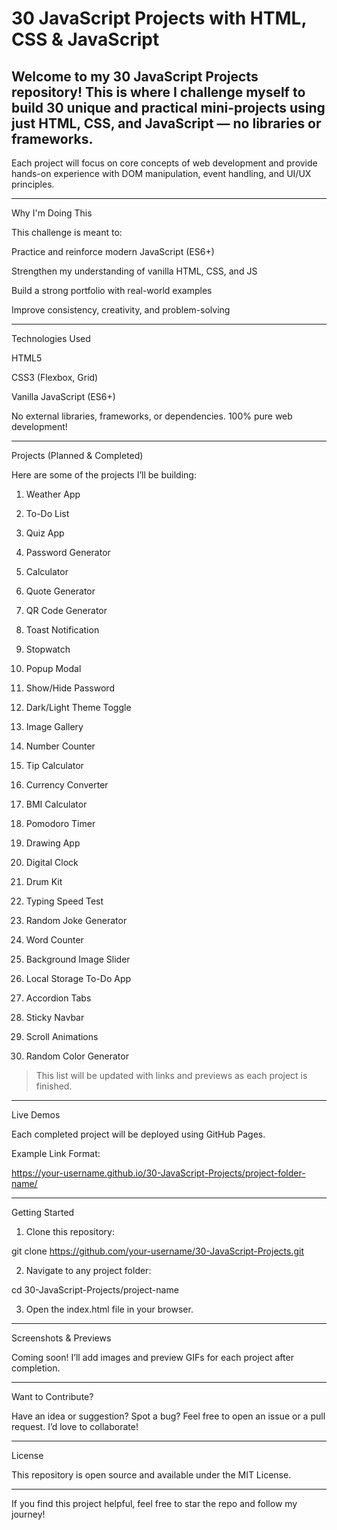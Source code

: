# 30 JavaScript Projects with HTML, CSS & JavaScript

## Welcome to my 30 JavaScript Projects repository! This is where I challenge myself to build 30 unique and practical mini-projects using just HTML, CSS, and JavaScript — no libraries or frameworks.

Each project will focus on core concepts of web development and provide hands-on experience with DOM manipulation, event handling, and UI/UX principles.


---

Why I'm Doing This

This challenge is meant to:

Practice and reinforce modern JavaScript (ES6+)

Strengthen my understanding of vanilla HTML, CSS, and JS

Build a strong portfolio with real-world examples

Improve consistency, creativity, and problem-solving



---

Technologies Used

HTML5

CSS3 (Flexbox, Grid)

Vanilla JavaScript (ES6+)


No external libraries, frameworks, or dependencies. 100% pure web development!


---

Projects (Planned & Completed)

Here are some of the projects I’ll be building:

1. Weather App


2. To-Do List


3. Quiz App


4. Password Generator


5. Calculator


6. Quote Generator


7. QR Code Generator


8. Toast Notification


9. Stopwatch


10. Popup Modal


11. Show/Hide Password


12. Dark/Light Theme Toggle


13. Image Gallery


14. Number Counter


15. Tip Calculator


16. Currency Converter


17. BMI Calculator


18. Pomodoro Timer


19. Drawing App


20. Digital Clock


21. Drum Kit


22. Typing Speed Test


23. Random Joke Generator


24. Word Counter


25. Background Image Slider


26. Local Storage To-Do App


27. Accordion Tabs


28. Sticky Navbar


29. Scroll Animations


30. Random Color Generator



> This list will be updated with links and previews as each project is finished.




---

Live Demos

Each completed project will be deployed using GitHub Pages.

Example Link Format:

https://your-username.github.io/30-JavaScript-Projects/project-folder-name/


---

Getting Started

1. Clone this repository:



git clone https://github.com/your-username/30-JavaScript-Projects.git

2. Navigate to any project folder:



cd 30-JavaScript-Projects/project-name

3. Open the index.html file in your browser.




---

Screenshots & Previews

Coming soon! I’ll add images and preview GIFs for each project after completion.


---

Want to Contribute?

Have an idea or suggestion? Spot a bug? Feel free to open an issue or a pull request. I’d love to collaborate!


---

License

This repository is open source and available under the MIT License.


---

If you find this project helpful, feel free to star the repo and follow my journey!

